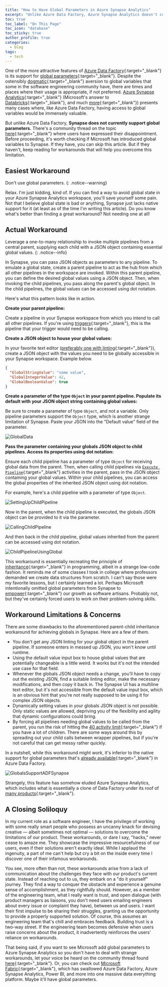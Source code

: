 ```yaml
---
title: "How to Have Global Parameters in Azure Synapse Analytics"
excerpt: "Unlike Azure Data Factory, Azure Synapse Analytics doesn't currently provide global parameters, but there are some ways to work around that."
toc: true
toc_label: "On This Page"
toc_icon: "database"
toc_sticky: true
author_profile: true  
categories:
  - blog
tags:
  - tech
---
```


One of the more attractive features of [Azure Data Factory](https://docs.microsoft.com/en-us/azure/data-factory/){:target="_blank"} is its support for [global parameters](https://docs.microsoft.com/en-us/azure/data-factory/author-global-parameters){:target="_blank"}. Despite the ostensibly [dogmatic](https://softwareengineering.stackexchange.com/questions/148108/why-is-global-state-so-evil){:target="_blank"} aversion to global variables that some in the software engineering community have, there are times and places where their usage is appropriate, if not preferred. [Azure Synapse Analytics](https://docs.microsoft.com/en-us/azure/synapse-analytics/){:target="_blank"} (Microsoft's answer to [Databricks](https://databricks.com/){:target="_blank"}, and much [more](https://azure.microsoft.com/en-us/blog/azure-sql-data-warehouse-is-now-azure-synapse-analytics/){:target="_blank"}) presents many cases where, like Azure Data Factory, having access to global variables would be immensely valuable.

But unlike Azure Data Factory, **Synapse does not currently support global parameters.** There's a community thread on the topic [here](https://feedback.azure.com/d365community/idea/eaa47674-0442-ec11-a819-000d3ae2b5ca){:target="_blank"} where users have expressed their disappointment. Before proceeding, it's worth checking if Microsoft has introduced global variables to Synapse. If they have, you can skip this article. But if they haven't, keep reading for workarounds that will help you overcome this limitation.

## Easiest Workaround

Don't use global parameters.
{: .notice--warning}

Relax. I'm just kidding, kind of. If you can find a way to avoid global state in your Azure Synapse Analytics workspace, you'll save yourself some pain. Not that I believe global state is bad or anything, Synapse just  lacks native support for it (at least as of the time I'm writing this article). Do you know what's better than finding a great workaround? Not needing one at all!

## Actual Workaround


Leverage a one-to-many relationship to invoke multiple pipelines from a central parent, supplying each child with a JSON object containing essential global values.
{: .notice--info}

In Synapse, you can pass JSON objects as parameters to any pipeline. To emulate a global state, create a parent pipeline to act as the hub from which all other pipelines in the workspace are invoked. Within this parent pipeline, you can define the desired global values using a JSON object. Then, when invoking the child pipelines, you pass along the parent's global object. In the child pipelines, the global values can be accessed using dot notation.

Here's what this pattern looks like in action.

**Create your parent pipeline:**

Create a pipeline in your Synapse workspace from which you intend to call all other pipelines. If you're using [triggers](https://learn.microsoft.com/en-us/azure/data-factory/concepts-pipeline-execution-triggers){:target="_blank"}, this is the pipeline that your trigger would need to be calling.

**Create a JSON object to house your global values:**

In your favorite text editor ([preferably one with linting](https://code.visualstudio.com/docs/languages/json){:target="_blank"}), create a JSON object with the values you need to be globally accessible in your Synapse workspace. Example below.

```JSON
{
  "GlobalStringValue": "some value",
  "GlobalIntegerValue": 42,
  "GlobalBooleanValue": true
}
```

**Create a parameter of the type `Object` in your parent pipeline. Populate its default with your JSON object string containing global values:**

Be sure to create a parameter of type `Object`, and not a variable. Only pipeline parameters support the `Object` type, which is another strange limitation of Synapse. Paste your JSON into the "Default value" field of the parameter.

![GlobalData](/assets/images/ParentPipelineGlobalData.jpg)

**Pass the parameter containing your globals JSON object to child pipelines. Access its properties using dot notation:**

Ensure each child pipeline has a parameter of type `Object` for receiving global data from the parent. Then, when calling child pipelines via [`Execute Pipeline`](https://learn.microsoft.com/en-us/azure/data-factory/control-flow-execute-pipeline-activity){:target="_blank"} activities in the parent, pass in the JSON object containing your global values. Within your child pipelines, you can access the global properties of the inherited JSON object using dot notation.

For example, here's a child pipeline with a parameter of type `Object`.

![SettingUpChildPipeline](/assets/images/Synapse-ChildPipeline-TakingGlobalObject-FromParent.jpg)

Now in the parent, when the child pipeline is executed, the globals JSON object can be provided to it via the parameter.

![CallingChildPipeline](/assets/images/Synapse-ParentPipeline-CallingChild.jpg)

And then back in the child pipeline, global values inherited from the parent can be accessed using dot notation.

![ChildPipelineUsingGlobal](/assets/images/Synapse-ChildPipeline-UsingGlobalFromParent.jpg)

This workaround is essentially recreating the principle of [inheritance](https://en.wikipedia.org/wiki/Inheritance_(object-oriented_programming)){:target="_blank"} in programming, albeit in a strange low-code fashion. It reminds me of some classes I took in college where professors demanded we create data structures from scratch. I can't say those were my favorite lessons, but I certainly learned a lot. Perhaps Microsoft intentionally omitted global parameters from Synapse to [empower](https://www.microsoft.com/en-us/about){:target="_blank"} our growth as software artisans. Probably not, but they've certainly forced users to work on their problem-solving skills.

## Workaround Limitations & Concerns

There are some drawbacks to the aforementioned parent-child inheritance workaround for achieving globals in Synapse. Here are a few of them.

* You don't get any JSON linting for your global object in the parent pipeline. If someone enters in messed up JSON, you won't know until runtime.
* Using the default value input box to house global values that are potentially changeable is a little weird. It works but it's not the intended use case for that field.
* Whenever the globals JSON object needs a change, you'll have to copy out the existing JSON, find a suitable linting editor, make the necessary modifications, and then copy it back in. The Synapse UI has a multiline text editor, but it's not accessible from the default value input box, which is an obvious hint that you're not really supposed to be using it for complex JSON objects.
* Dynamically setting values in your globals JSON object is not possible. Only static values are allowed, depriving you of the flexibility and agility that dynamic configurations could bring.
* By forcing all pipelines needing global values to be called from the parent, you run the risk of hitting the [40 activity limit](https://github.com/MicrosoftDocs/azure-docs/blob/main/includes/azure-data-factory-limits.md){:target="_blank"} if you have a lot of children. There are some ways around this by spreading out your child calls between wrapper pipelines, but if you're not careful that can get messy rather quickly.

In a nutshell, while this workaround might _work_, it's inferior to the native support for global parameters that's [already available](https://learn.microsoft.com/en-us/azure/data-factory/author-global-parameters){:target="_blank"} in Azure Data Factory.

![GlobalsSupportADFSynapse](/assets/images/GlobalsSupportADFSynapse.jpg)

Strangely, this feature has somehow eluded Azure Synapse Analytics, which includes what is essentially a clone of Data Factory under its roof of [many products](https://learn.microsoft.com/en-us/azure/synapse-analytics/overview-what-is){:target="_blank"}.

## A Closing Soliloquy

In my current role as a software engineer, I have the privilege of working with some really smart people who possess an uncanny knack for devising creative — albeit sometimes not optimal — solutions to overcome the limitations of our product. These workarounds, or dare I say, "hacks," never cease to amaze me. They showcase the impressive resourcefulness of our users, even if their solutions aren't exactly ideal. While I applaud the ingenuity, a part of me can't help but cry a bit on the inside every time I discover one of their infamous workarounds.

You see, more often than not, these workarounds arise from a lack of communication about the challenges they face with our product's current state. Instead of reaching out to us, they embark on a "do it yourself" journey. They find a way to conquer the obstacle and experience a genuine sense of accomplishment, as they rightfully should. However, as a member of the engineering team, what I really want is trust, and open dialogue (with product managers as liaisons, you don't need users emailing engineers about every issue or complaint they have), between us and users. I want their first impulse to be sharing their struggles, granting us the opportunity to provide a properly supported solution. Of course, this assumes an engineering team that's chill and embraces feedback. Building trust is a two-way street. If the engineering team becomes defensive when users raise concerns about the product, it inadvertently reinforces the users' reliance on workarounds.

That being said, if you want to see Microsoft add global parameters to Azure Synapse Analytics so you don't have to deal with strange workarounds, let your voice be heard on the community thread found [here](https://feedback.azure.com/d365community/idea/eaa47674-0442-ec11-a819-000d3ae2b5ca){:target="_blank"}. Or, you can check out [Microsoft Fabric](https://learn.microsoft.com/en-us/fabric/get-started/microsoft-fabric-overview){:target="_blank"}, which has swallowed Azure Data Factory, Azure Synapse Analytics, Power BI, and more into one massive data everything platform. Maybe it'll have global parameters.
